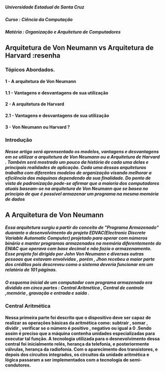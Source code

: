 
##### Universidade Estadual de Santa Cruz
##### Curso : Ciência da Computação 
##### Matéria : Organização e Arquitetura de Computadores 

## Arquitetura de Von Neumann vs Arquitetura de Harvard :resenha 

### Tópicos Abordados.
#### 1   - A arquitetura de Von Neumann 
#### 1.1 - Vantagens e desvantagens de sua utilização
#### 2   - A arquitetura de Harvard
#### 2.1 - Vantagens e desvantagens de sua utilização
#### 3   - Von Neumann ou Harvard ?

### Introdução

##### Nesse artigo será aprensentado os modelos, vantagens e desvantagens em se utilizar a arquitetura de Von Neumann ou a Arquitetura de Harvard . Também será mostrado um pouco da história de cada uma delas e principais realidades de aplicação. Cada uma dessas arquiteturas trabalha com diferentes modelos de organização visando melhorar a eficiência das máquinas dependendo da sua finalidade. Do ponto de vista de padronização pode-se afirmar que a maioria dos computadores atuais baseam-se na arquitetura de Von Neumann que se basea no principio de que é possível armazenar um programa na mesma memória de dados

## A Arquitetura de Von Neumann 

##### Essa arquitetura surgiu a partir do conceito de "Programa Armazenado" duarante o desenvolvimento do projeto EDVAC(Electronic Discrete Variable Automatic Computer) projetado para operar com números binário e manter programas armazenados na memória diferentemente do ENIAC que operava com base decimal e não fazia o armazenamento. Esse projeto foi dirigido por John Von Neumann e diversas outras pessoas que estavam envolvidas , porém , Jhon recebeu a maior parte dos créditos pois descreveu como o sistema deveria funcionar em um relatório de 101 páginas.
##### O esquema inicial de um computador com programa armazenado era dividido em cinco partes : Central Aritmética , Central de controle ,memória , gravação e entrada e saida .

### Central Aritmética 
#### Nessa primeira parte foi descrito que o dispositivo deve ser capaz de realizar as operações básicas da aritmética como: subtrair , somar , dividir , verificar se o número é positivo , negativo ou igual a 0 .Sendo assim é preciso que a máquina contenha unidades especializadas para executar tal função. A tecnologia utilizada para o desnevolvimento dessa central foi inicialmente relés, herança da telefonia, e posteriormente válvulas, herança da radiofonia. Com o aparecimento dos transistores, e depois dos circuitos integrados, os circuitos da unidade aritmética e lógica passaram a ser implementados com a tecnologia de semi-condutores. 









